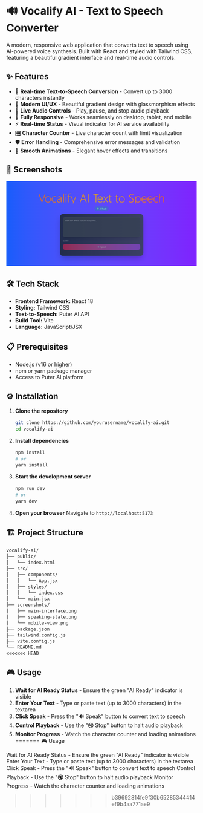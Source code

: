 # 🔊 Vocalify AI - Text to Speech Converter

A modern, responsive web application that converts text to speech using AI-powered voice synthesis. Built with React and styled with Tailwind CSS, featuring a beautiful gradient interface and real-time audio controls.

## ✨ Features

- 🎯 **Real-time Text-to-Speech Conversion** - Convert up to 3000 characters instantly
- 🎨 **Modern UI/UX** - Beautiful gradient design with glassmorphism effects
- 🔄 **Live Audio Controls** - Play, pause, and stop audio playback
- 📱 **Fully Responsive** - Works seamlessly on desktop, tablet, and mobile
- ⚡ **Real-time Status** - Visual indicator for AI service availability
- 🎛️ **Character Counter** - Live character count with limit visualization
- 🛡️ **Error Handling** - Comprehensive error messages and validation
- 🌟 **Smooth Animations** - Elegant hover effects and transitions

## 📸 Screenshots

![Image](public/image.png "Vocalify")

## 🛠️ Tech Stack

- **Frontend Framework:** React 18
- **Styling:** Tailwind CSS
- **Text-to-Speech:** Puter AI API
- **Build Tool:** Vite
- **Language:** JavaScript/JSX

## 📋 Prerequisites

- Node.js (v16 or higher)
- npm or yarn package manager
- Access to Puter AI platform

## ⚙️ Installation

1. **Clone the repository**
   ```bash
   git clone https://github.com/yourusername/vocalify-ai.git
   cd vocalify-ai
   ```

2. **Install dependencies**
   ```bash
   npm install
   # or
   yarn install
   ```

3. **Start the development server**
   ```bash
   npm run dev
   # or
   yarn dev
   ```

4. **Open your browser**
   Navigate to `http://localhost:5173`

## 🏗️ Project Structure

```
vocalify-ai/
├── public/
│   └── index.html
├── src/
│   ├── components/
│   │   └── App.jsx
│   ├── styles/
│   │   └── index.css
│   └── main.jsx
├── screenshots/
│   ├── main-interface.png
│   ├── speaking-state.png
│   └── mobile-view.png
├── package.json
├── tailwind.config.js
├── vite.config.js
└── README.md
<<<<<<< HEAD
```

## 🎮 Usage

1. **Wait for AI Ready Status** - Ensure the green "AI Ready" indicator is visible
2. **Enter Your Text** - Type or paste text (up to 3000 characters) in the textarea
3. **Click Speak** - Press the "🔊 Speak" button to convert text to speech
4. **Control Playback** - Use the "🔇 Stop" button to halt audio playback
5. **Monitor Progress** - Watch the character counter and loading animations
=======
🎮 Usage

Wait for AI Ready Status - Ensure the green "AI Ready" indicator is visible
Enter Your Text - Type or paste text (up to 3000 characters) in the textarea
Click Speak - Press the "🔊 Speak" button to convert text to speech
Control Playback - Use the "🔇 Stop" button to halt audio playback
Monitor Progress - Watch the character counter and loading animations
>>>>>>> b39692814fe9f30b65285344414ef9b4aa771ae9
